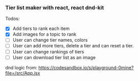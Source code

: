 ### Tier list maker with react, react dnd-kit

Todos:

- [x] Add tiers to rank each item
- [x] Add images for a topic to rank
- [ ] User can change tier names, colors
- [ ] User can add more tiers, delete a tier and can reset a tier.
- [ ] User can change rankings of tiers
- [ ] User can download tier list as an image

dnd logic from: https://codesandbox.io/s/playground-0mine?file=/src/App.jsx
